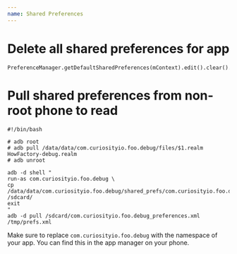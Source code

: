 ```yaml
---
name: Shared Preferences
---
```


# Delete all shared preferences for app

```
PreferenceManager.getDefaultSharedPreferences(mContext).edit().clear().commit();
```

# Pull shared preferences from non-root phone to read

```
#!/bin/bash

# adb root
# adb pull /data/data/com.curiosityio.foo.debug/files/$1.realm HowFactory-debug.realm
# adb unroot

adb -d shell "
run-as com.curiosityio.foo.debug \
cp /data/data/com.curiosityio.foo.debug/shared_prefs/com.curiosityio.foo.debug_preferences.xml /sdcard/
exit
"
adb -d pull /sdcard/com.curiosityio.foo.debug_preferences.xml /tmp/prefs.xml
```

Make sure to replace `com.curiosityio.foo.debug` with the namespace of your app. You can find this in the app manager on your phone. 
